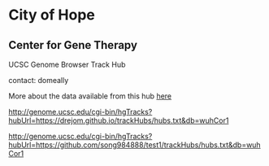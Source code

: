 # City of Hope

## Center for Gene Therapy

UCSC Genome Browser Track Hub

contact: domeally

More about the data available from this hub [here](cohCgtHub.html)

http://genome.ucsc.edu/cgi-bin/hgTracks?hubUrl=https://drejom.github.io/trackHubs/hubs.txt&db=wuhCor1

http://genome.ucsc.edu/cgi-bin/hgTracks?hubUrl=https://github.com/song984888/test1/trackHubs/hubs.txt&db=wuhCor1
